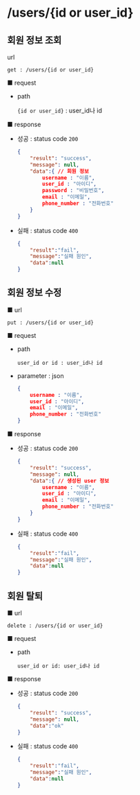 # /users/{id or user_id}

## 회원 정보 조회

url

 `get : /users/{id or user_id}`

■ request

- path

  `{id or user_id}` : user_id나 id

■ response

- 성공 : status code `200`

  ```json
  {
      "result": "success", 
      "message": null, 
      "data":{ // 회원 정보
          username : "이름",
          user_id : "아이디",
          password : "비밀번호",
          email : "이메일",
          phone_number : "전화번호"
      }
  }
  ```

- 실패 : status code `400`

  ```json
  {
      "result":"fail",
      "message":"실패 원인",
      "data":null
  }
  ```



## 회원 정보 수정

■ url

 `put : /users/{id or user_id}`

■ request

- path

  `user_id or id : user_id나 id`

- parameter : json

  ```json
  {
      username : "이름",
      user_id : "아이디",
      email : "이메일",
      phone_number : "전화번호"
  }
  ```
  


■ response

- 성공 : status code `200`

  ```json
  {
      "result": "success", 
      "message": null, 
      "data":{ // 생성된 user 정보
          username : "이름",
          user_id : "아이디",
          email : "이메일",
          phone_number : "전화번호"
      }
  }
  ```
  
- 실패 : status code `400`

  ```json
  {
      "result":"fail",
      "message":"실패 원인",
      "data":null
  }
  ```



## 회원 탈퇴

■ url

 `delete : /users/{id or user_id}`

■ request

- path

  `user_id or id: user_id나 id`

■ response

- 성공 : status code `200`

  ```json
  {
      "result": "success", 
      "message": null, 
      "data":"ok"
  }
  ```

- 실패 : status code `400`

  ```json
  {
      "result":"fail",
      "message":"실패 원인",
      "data":null
  }
  ```

